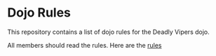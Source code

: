 Dojo Rules
==========

This repository contains a list of dojo rules for the Deadly Vipers dojo.

All members should read the rules. Here are the [rules](https://github.com/deadlyvipers)

